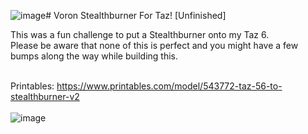 ![image](https://github.com/CharlotteBeLike/Voron-StealthBurner-Taz/assets/150643227/5016411e-1ca8-4415-bc46-f8144053997e)# Voron Stealthburner For Taz! [Unfinished]

This was a fun challenge to put a Stealthburner onto my Taz 6.<br>
Please be aware that none of this is perfect and you might have a few bumps along the way while building this.<br><br>

Printables: https://www.printables.com/model/543772-taz-56-to-stealthburner-v2<br><br>
![image](https://github.com/CharlotteBeLike/Voron-StealthBurner-Taz/assets/150643227/9c3d19ec-f612-4dd6-b78b-63f3a2297d22)
